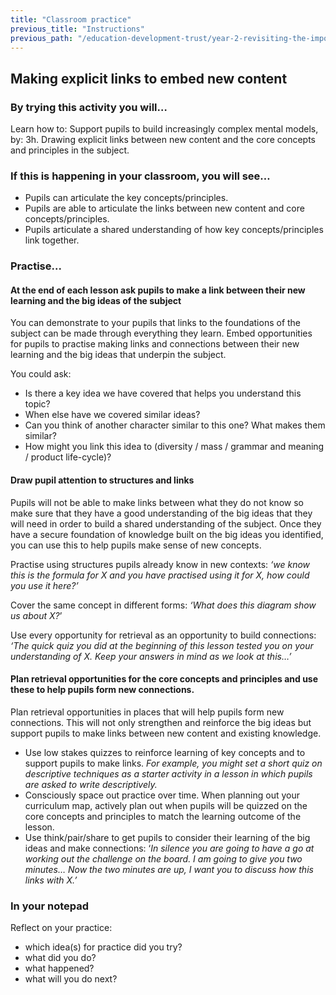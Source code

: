 ```yaml
---
title: "Classroom practice"
previous_title: "Instructions"
previous_path: "/education-development-trust/year-2-revisiting-the-importance-of-subject-and-curriculum-knowledge/spring-week-5-ect-instructions"
---
```


## Making explicit links to embed new content

### By trying this activity you will…

Learn how to:
Support pupils to build increasingly complex mental models, by:
3h. Drawing explicit links between new content and the core concepts and principles in the subject.

### If this is happening in your classroom, you will see…

- Pupils can articulate the key concepts/principles.
- Pupils are able to articulate the links between new content and core concepts/principles.
- Pupils articulate a shared understanding of how key concepts/principles link together.

### Practise...

#### At the end of each lesson ask pupils to make a link between their new learning and the big ideas of the subject

You can demonstrate to your pupils that links to the foundations of the subject can be made through everything they learn. Embed opportunities for pupils to practise making links and connections between their new learning and the big ideas that underpin the subject.

You could ask:

- Is there a key idea we have covered that helps you understand this topic?
- When else have we covered similar ideas?
- Can you think of another character similar to this one? What makes them similar?
- How might you link this idea to (diversity / mass / grammar and meaning / product life-cycle)?

#### Draw pupil attention to structures and links

Pupils will not be able to make links between what they do not know so make sure that they have a good understanding of the big ideas that they will need in order to build a shared understanding of the subject. Once they have a secure foundation of knowledge built on the big ideas you identified, you can use this to help pupils make sense of new concepts.

Practise using structures pupils already know in new contexts: _‘we know this is the formula for X and you have practised using it for X, how could you use it here?’_

Cover the same concept in different forms: _‘What does this diagram show us about X?_’

Use every opportunity for retrieval as an opportunity to build connections: _‘The quick quiz you did at the beginning of this lesson tested you on your understanding of X. Keep your answers in mind as we look at this…’_

#### Plan retrieval opportunities for the core concepts and principles and use these to help pupils form new connections.

Plan retrieval opportunities in places that will help pupils form new connections. This will not only strengthen and reinforce the big ideas but support pupils to make links between new content and existing knowledge.

- Use low stakes quizzes to reinforce learning of key concepts and to support pupils to make links. _For example, you might set a short quiz on descriptive techniques as a starter activity in a lesson in which pupils are asked to write descriptively._
- Consciously space out practice over time. When planning out your curriculum map, actively plan out when pupils will be quizzed on the core concepts and principles to match the learning outcome of the lesson.
- Use think/pair/share to get pupils to consider their learning of the big ideas and make connections: ‘_In silence you are going to have a go at working out the challenge on the board. I am going to give you two minutes… Now the two minutes are up, I want you to discuss how this links with X.’_



### In your notepad

Reflect on your practice:

* which idea(s) for practice did you try?
* what did you do?
* what happened?
* what will you do next?


